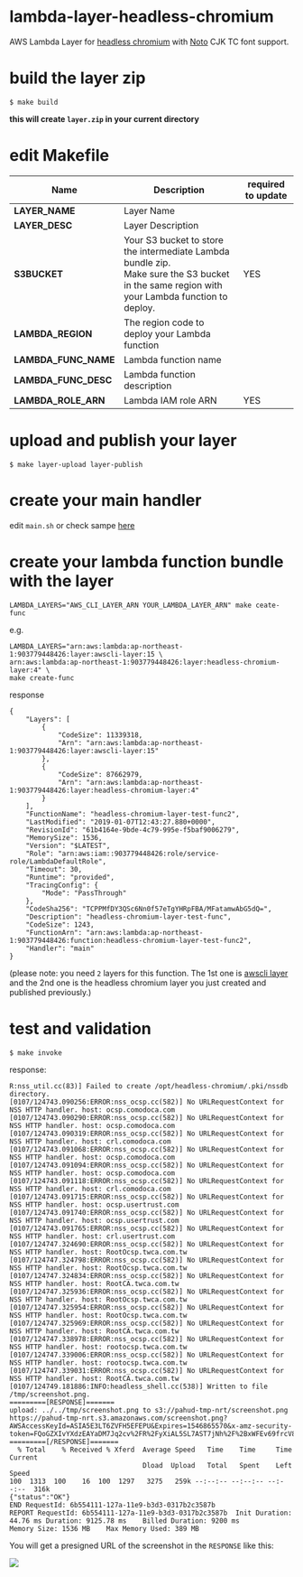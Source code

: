# lambda-layer-headless-chromium
AWS Lambda Layer for [headless chromium](https://chromium.googlesource.com/chromium/src/+/lkgr/headless/README.md) with [Noto](https://www.google.com/get/noto/) CJK TC font support.

# build the layer zip
```
$ make build
```
**this will create `layer.zip` in your current directory**


# edit Makefile


| Name                 | Description                                                  | required to update |
| -------------------- | ------------------------------------------------------------ | ------------------ |
| **LAYER_NAME**       | Layer Name                                                   |                    |
| **LAYER_DESC**       | Layer Description                                            |                    |
| **S3BUCKET**         | Your S3 bucket to store the intermediate Lambda bundle zip.<br />Make sure the S3 bucket in the same region with your Lambda function to deploy. | YES                |
| **LAMBDA_REGION**    | The region code to deploy your Lambda function               |                    |
| **LAMBDA_FUNC_NAME** | Lambda function name                                         |                    |
| **LAMBDA_FUNC_DESC** | Lambda function description                                  |                    |
| **LAMBDA_ROLE_ARN**  | Lambda IAM role ARN                                          | YES                |


# upload and publish your layer
```
$ make layer-upload layer-publish
```

# create your main handler
edit `main.sh` or check sampe [here](main.sh)

# create your lambda function bundle with the layer

```
LAMBDA_LAYERS="AWS_CLI_LAYER_ARN YOUR_LAMBDA_LAYER_ARN" make ceate-func
```
e.g.
```
LAMBDA_LAYERS="arn:aws:lambda:ap-northeast-1:903779448426:layer:awscli-layer:15 \
arn:aws:lambda:ap-northeast-1:903779448426:layer:headless-chromium-layer:4" \
make create-func
```


response
```
{
    "Layers": [
        {
            "CodeSize": 11339318,
            "Arn": "arn:aws:lambda:ap-northeast-1:903779448426:layer:awscli-layer:15"
        },
        {
            "CodeSize": 87662979,
            "Arn": "arn:aws:lambda:ap-northeast-1:903779448426:layer:headless-chromium-layer:4"
        }
    ],
    "FunctionName": "headless-chromium-layer-test-func2",
    "LastModified": "2019-01-07T12:43:27.880+0000",
    "RevisionId": "61b4164e-9bde-4c79-995e-f5baf9006279",
    "MemorySize": 1536,
    "Version": "$LATEST",
    "Role": "arn:aws:iam::903779448426:role/service-role/LambdaDefaultRole",
    "Timeout": 30,
    "Runtime": "provided",
    "TracingConfig": {
        "Mode": "PassThrough"
    },
    "CodeSha256": "TCPPMfDY3QSc6Nn0f57eTgYHRpFBA/MFatamwAbG5dQ=",
    "Description": "headless-chromium-layer-test-func",
    "CodeSize": 1243,
    "FunctionArn": "arn:aws:lambda:ap-northeast-1:903779448426:function:headless-chromium-layer-test-func2",
    "Handler": "main"
}
```

(please note: you need `2` layers for this function. The 1st one is [awscli layer](https://github.com/pahud/lambda-layer-awscli) and the 2nd one is the headless chromium layer you just created and published previously.)

# test and validation

```
$ make invoke
```

response:

```
R:nss_util.cc(83)] Failed to create /opt/headless-chromium/.pki/nssdb directory.
[0107/124743.090256:ERROR:nss_ocsp.cc(582)] No URLRequestContext for NSS HTTP handler. host: ocsp.comodoca.com
[0107/124743.090290:ERROR:nss_ocsp.cc(582)] No URLRequestContext for NSS HTTP handler. host: ocsp.comodoca.com
[0107/124743.090319:ERROR:nss_ocsp.cc(582)] No URLRequestContext for NSS HTTP handler. host: crl.comodoca.com
[0107/124743.091068:ERROR:nss_ocsp.cc(582)] No URLRequestContext for NSS HTTP handler. host: ocsp.comodoca.com
[0107/124743.091094:ERROR:nss_ocsp.cc(582)] No URLRequestContext for NSS HTTP handler. host: ocsp.comodoca.com
[0107/124743.091118:ERROR:nss_ocsp.cc(582)] No URLRequestContext for NSS HTTP handler. host: crl.comodoca.com
[0107/124743.091715:ERROR:nss_ocsp.cc(582)] No URLRequestContext for NSS HTTP handler. host: ocsp.usertrust.com
[0107/124743.091740:ERROR:nss_ocsp.cc(582)] No URLRequestContext for NSS HTTP handler. host: ocsp.usertrust.com
[0107/124743.091765:ERROR:nss_ocsp.cc(582)] No URLRequestContext for NSS HTTP handler. host: crl.usertrust.com
[0107/124747.324690:ERROR:nss_ocsp.cc(582)] No URLRequestContext for NSS HTTP handler. host: RootOcsp.twca.com.tw
[0107/124747.324798:ERROR:nss_ocsp.cc(582)] No URLRequestContext for NSS HTTP handler. host: RootOcsp.twca.com.tw
[0107/124747.324834:ERROR:nss_ocsp.cc(582)] No URLRequestContext for NSS HTTP handler. host: RootCA.twca.com.tw
[0107/124747.325936:ERROR:nss_ocsp.cc(582)] No URLRequestContext for NSS HTTP handler. host: RootOcsp.twca.com.tw
[0107/124747.325954:ERROR:nss_ocsp.cc(582)] No URLRequestContext for NSS HTTP handler. host: RootOcsp.twca.com.tw
[0107/124747.325969:ERROR:nss_ocsp.cc(582)] No URLRequestContext for NSS HTTP handler. host: RootCA.twca.com.tw
[0107/124747.338978:ERROR:nss_ocsp.cc(582)] No URLRequestContext for NSS HTTP handler. host: rootocsp.twca.com.tw
[0107/124747.339006:ERROR:nss_ocsp.cc(582)] No URLRequestContext for NSS HTTP handler. host: rootocsp.twca.com.tw
[0107/124747.339031:ERROR:nss_ocsp.cc(582)] No URLRequestContext for NSS HTTP handler. host: RootCA.twca.com.tw
[0107/124749.181886:INFO:headless_shell.cc(538)] Written to file /tmp/screenshot.png.
=========[RESPONSE]=======
upload: ../../tmp/screenshot.png to s3://pahud-tmp-nrt/screenshot.png
https://pahud-tmp-nrt.s3.amazonaws.com/screenshot.png?AWSAccessKeyId=ASIA5E3LT6ZVFH5EFEPU&Expires=1546865570&x-amz-security-token=FQoGZXIvYXdzEAYaDM7Jq2cv%2FR%2FyXiAL5SL7AST7jNh%2F%2BxWFEv69frcV8bJxDhApmWphX6rb6NHp0bRextPJKx%2BUZ7tYveDC2xHdsooNIQgnSD%2BnEWPD6PADgQP6MsvEsYuYqWfHv6D5fr4fajIWkxZgOPDzxDud7GO%2BzOKpEZjpGbP5bAbeclHf2WMCgM%2BWQgF8GEEUAoNDuKTRrx6Kyf78jGtGw0%2BizdLfd3SjIU8jDFO2e6%2B28uPglMOE8CajpxkBhf3jjOsqoacAplYCySnHOk%2FEtvGCsmmQbEOlUmIRDJjK%2B8fTSuQrNj0IjoJ2qQakGhSc5DulvJ9jn35k6qxxdwqFFBiBGwVE2NjIXbaI%2FRQErf84KJmKzeEF&Signature=BlNJlGdAcgnyLjtwjsfPuR1aTLk%3D
=========[/RESPONSE]=======
  % Total    % Received % Xferd  Average Speed   Time    Time     Time  Current
                                 Dload  Upload   Total   Spent    Left  Speed
100  1313  100    16  100  1297   3275   259k --:--:-- --:--:-- --:--:--  316k
{"status":"OK"}
END RequestId: 6b554111-127a-11e9-b3d3-0317b2c3587b
REPORT RequestId: 6b554111-127a-11e9-b3d3-0317b2c3587b  Init Duration: 44.76 ms Duration: 9125.78 ms    Billed Duration: 9200 ms        Memory Size: 1536 MB    Max Memory Used: 389 MB
```

You will get a presigned URL of the screenshot in the `RESPONSE` like this:

![](https://pbs.twimg.com/media/Dv_35vrU0AAGuTP.jpg)
